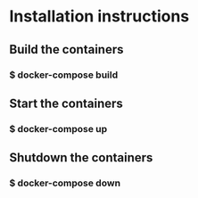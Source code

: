 # Installation instructions
## Build the containers
### $ docker-compose build
## Start the containers
### $ docker-compose up
## Shutdown the containers
### $ docker-compose down